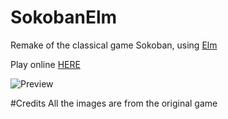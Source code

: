 # SokobanElm
Remake of the classical game Sokoban, using [Elm](http://elm-lang.org "")

Play online [HERE](http://104.236.87.84:8080/ "")

![Preview](http://i.snag.gy/wbKsG.jpg)

#Credits
All the images are from the original game
